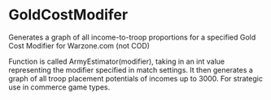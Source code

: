 # GoldCostModifer
Generates a graph of all income-to-troop proportions for a specified Gold Cost Modifier for Warzone.com (not COD)

Function is called ArmyEstimator(modifier), taking in an int value representing the modifier specified in match settings.
It then generates a graph of all troop placement potentials of incomes up to 3000. 
For strategic use in commerce game types.
